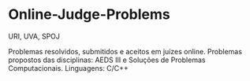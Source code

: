 # Online-Judge-Problems
URI, UVA, SPOJ

Problemas resolvidos, submitidos e aceitos em juízes online. 
Problemas propostos das disciplinas: AEDS III e Soluções de Problemas Computacionais.
Linguagens: C/C++
